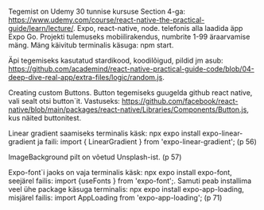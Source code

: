 Tegemist on Udemy 30 tunnise kursuse Section 4-ga: https://www.udemy.com/course/react-native-the-practical-guide/learn/lecture/. 
Expo, react-native, node. 
telefonis alla laadida äpp Expo Go.
Projekti tulemuseks mobiilirakendus, numbrite 1-99 äraarvamise mäng.
Mäng käivitub terminalis käsuga: npm start.

Äpi tegemiseks kasutatud stardikood, koodilõigud, pildid jm asub: https://github.com/academind/react-native-practical-guide-code/blob/04-deep-dive-real-app/extra-files/logic/random.js.

Creating custom Buttons. Button tegemiseks guugelda github react native, vali sealt otsi button`it. Vastuseks: https://github.com/facebook/react-native/blob/main/packages/react-native/Libraries/Components/Button.js, kus näited buttonitest.

Linear gradient saamiseks terminalis käsk: npx expo install expo-linear-gradient ja faili: import { LinearGradient } from 'expo-linear-gradient'; (p 56)

ImageBackground pilt on võetud Unsplash-ist. (p 57)

Expo-font`i jaoks on vaja terminalis käsk: npx expo install expo-font, seejärel failis: import {useFonts } from 'expo-font';. Samuti peab installima veel ühe package käsuga terminalis: npx expo install expo-app-loading, misjärel failis: import AppLoading from 'expo-app-loading'; (p 71)
